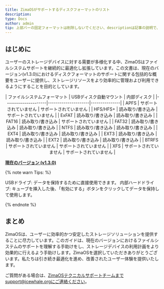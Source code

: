 ```yaml
---
title: ZimaOSがサポートするディスクフォーマットのリスト
description: 
type: Docs
author: admin
tip: 上部バーの固定フォーマットは削除しないでください、descriptionは記事の説明で、未記入の場合は内容の最初の段落が切り取られます
---
```

## はじめに
ユーザーのストレージデバイスに対する需要が多様化する中、ZimaOSはファイルシステムサポートを継続的に最適化し拡張しています。この文書は、現在のバージョン(v1.3.0)におけるディスクフォーマットのサポートに関する包括的な概要をユーザーに提供し、ストレージリソースをより効率的に管理および利用できるようにすることを目的としています。


<div style="text-align: center;">
| ファイルシステムフォーマット | USBディスク自動マウント | 内部ディスク |
|---------------------|---------------------|---------------|
| APFS               | サポートされていません | サポートされていません |
| HFS/HFS+           | 読み取り/書き込み       | サポートされていません |
| ExFAT              | 読み取り/書き込み       | 読み取り/書き込み    |
| FAT16              | 読み取り/書き込み       | サポートされていません |
| FAT32              | 読み取り/書き込み       | 読み取り/書き込み    |
| NTFS               | 読み取り/書き込み       | 読み取り/書き込み    |
| EXT4               | 読み取り/書き込み       | 読み取り/書き込み    |
| EXT3               | 読み取り/書き込み       | 読み取り/書き込み    |
| EXT2               | 読み取り/書き込み       | 読み取り/書き込み    |
| BTRFS              | サポートされていません | サポートされていません |
| XFS                | サポートされていません | サポートされていません |
</div>


**<u>現在のバージョン (v1.3.0)</u>**

{% note warn Tips: %}

USBドライブ: データを保持するために直接使用できます。
内部ハードドライブ: キューブを挿入した後、「有効にする」ボタンをクリックしてデータを保持して使用します。

{% endnote %}


## まとめ
ZimaOSは、ユーザーに効率的かつ安定したストレージソリューションを提供することに尽力しています。このガイドは、現在のバージョンにおけるファイルシステムのサポートを理解する手助けをし、ストレージデバイスの利用計画をより効果的に行えるよう手助けします。ZimaOSを選択していただきありがとうございます。私たちは引き続き最適化を進め、改善されたユーザー体験を提供いたします。

ご質問がある場合は、ZimaOSテクニカルサポートチームまでsupport@icewhale.orgにご連絡ください。